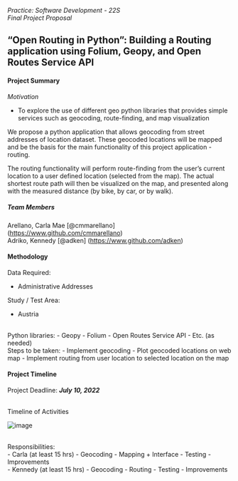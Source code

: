 
*Practice: Software Development - 22S* <br>
*Final Project Proposal*

## “Open Routing in Python”: Building a Routing application using Folium, Geopy, and Open Routes Service API 


#### Project Summary
*Motivation*
- To explore the use of different geo python libraries that provides simple services such as geocoding, route-finding, and map visualization

We propose a python application that allows geocoding from street addresses of location dataset. These geocoded locations will be mapped and be the basis for the main functionality of this project application - routing.

The routing functionality will perform route-finding from the user’s current location to a user defined location (selected from the map). The actual shortest route path will then be visualized on the map, and presented along with the measured distance (by bike, by car, or by walk). 


##### Team Members
Arellano, Carla Mae  [@cmmarellano] (https://www.github.com/cmmarellano) <br>
Adriko, Kennedy  [@adken] (https://www.github.com/adken)


#### Methodology

Data Required:
- Administrative Addresses 

Study / Test Area:
- Austria
<br>
Python libraries:
- Geopy
- Folium
- Open Routes Service API
- Etc. (as needed)
<br>
Steps to be taken:
- Implement geocoding
- Plot geocoded locations on web map
- Implement routing from user location to selected location on the map


#### Project Timeline

Project Deadline: ***July 10, 2022***

<br>
Timeline of Activities

![image](https://user-images.githubusercontent.com/93019319/172907631-37a2f179-92d7-4886-b53b-04a8d9b4e0cc.png)

<br>
Responsibilities:
<br>
- Carla (at least 15 hrs)
  - Geocoding
  - Mapping + Interface
  - Testing
  - Improvements
<br>
- Kennedy (at least 15 hrs)
  - Geocoding
  - Routing
  - Testing
  - Improvements




